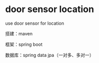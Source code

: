 # door sensor location
use door sensor for location

搭建：maven

框架：spring boot

数据库：spring data jpa（一对多、多对一）
